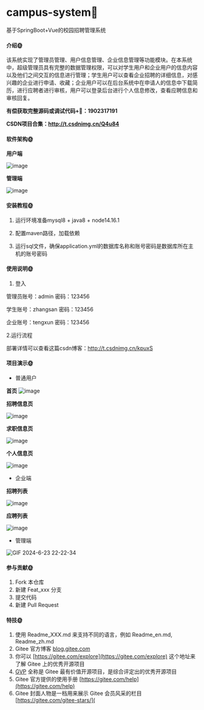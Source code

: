 # campus-system🎂
基于SpringBoot+Vue的校园招聘管理系统


#### 介绍🌞

该系统实现了管理员管理、用户信息管理、企业信息管理等功能模块。在本系统中，超级管理员具有完整的数据管理权限，可以对学生用户和企业用户的信息内容以及他们之间交互的信息进行管理；学生用户可以查看企业招聘的详细信息，对感兴趣的企业进行申请、收藏；企业用户可以在后台系统中在申请人的信息中下载简历，进行应聘者进行审核，用户可以登录后台进行个人信息修改，查看应聘信息和审核回复。

**有偿获取完整源码或调试代码+🐧：1902317191**

**CSDN项目合集：http://t.csdnimg.cn/Q4u84**

#### 软件架构🌞

**用户端**

![image](https://github.com/luooin/campus-system/assets/85004172/38f40695-0aaa-4452-b89f-b66be5dd875a)

**管理端**

![image](https://github.com/luooin/campus-system/assets/85004172/bf89e5ee-1d0d-4210-b831-be42b8d6c9fd)



#### 安装教程🌞

  1. 运行环境准备mysql8 + java8 + node14.16.1

  2. 配置maven路径，加载依赖

  3. 运行sql文件，确保application.yml的数据库名称和账号密码是数据库所在主机的账号密码

#### 使用说明🌞

1. 登入

  管理员账号：admin	密码：123456

  学生账号：zhangsan	密码：123456

  企业账号：tengxun	密码：123456

2.运行流程


部署详情可以查看这篇csdn博客：http://t.csdnimg.cn/kpuxS

#### 项目演示🌞

+ 普通用户

**首页**
![image](https://github.com/luooin/campus-system/assets/85004172/df444907-f775-4875-af0a-48fe55a56630)


**招聘信息页**

![image](https://github.com/luooin/campus-system/assets/85004172/1ce03857-9992-4126-b62f-4bc0a5274572)

**求职信息页**

![image](https://github.com/luooin/campus-system/assets/85004172/1137b00a-99cd-4d59-b092-813015185292)

**个人信息页**

![image](https://github.com/luooin/campus-system/assets/85004172/75480b2b-2535-44a6-b67c-4e98d6675946)

+ 企业端

**招聘列表**

![image](https://github.com/luooin/campus-system/assets/85004172/12f3f642-0372-45ca-ba3e-701f7767b253)

**应聘列表**

![image](https://github.com/luooin/campus-system/assets/85004172/b41d3e69-fe43-4838-9624-e0d46479a6e9)


+ 管理端

![GIF 2024-6-23 22-22-34](https://github.com/luooin/campus-system/assets/85004172/01a27d07-9697-4f3e-8cbb-d4457ad685ac)

  


#### 参与贡献🌞

  1.  Fork 本仓库
  2.  新建 Feat_xxx 分支
  3.  提交代码
  4.  新建 Pull Request


#### 特技🌞

  1.  使用 Readme\_XXX.md 来支持不同的语言，例如 Readme\_en.md, Readme\_zh.md
  2.  Gitee 官方博客 [blog.gitee.com](https://blog.gitee.com)
  3.  你可以 [https://gitee.com/explore](https://gitee.com/explore) 这个地址来了解 Gitee 上的优秀开源项目
  4.  [GVP](https://gitee.com/gvp) 全称是 Gitee 最有价值开源项目，是综合评定出的优秀开源项目
  5.  Gitee 官方提供的使用手册 [https://gitee.com/help](https://gitee.com/help)
  6.  Gitee 封面人物是一档用来展示 Gitee 会员风采的栏目 [https://gitee.com/gitee-stars/](
